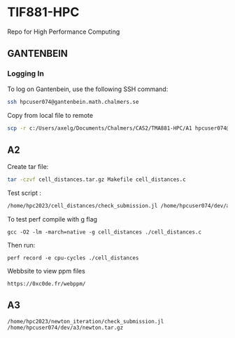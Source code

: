 # TIF881-HPC
Repo for High Performance Computing

## GANTENBEIN

### Logging In
To log on Gantenbein, use the following SSH command:

```bash
ssh hpcuser074@gantenbein.math.chalmers.se
```
Copy from local file to remote
```bash
scp -r c:/Users/axelg/Documents/Chalmers/CAS2/TMA881-HPC/A1 hpcuser074@gantenbein.math.chalmers.se:./dev
```

## A2
Create tar file:
```bash
tar -czvf cell_distances.tar.gz Makefile cell_distances.c
```
Test script :
```bash
/home/hpc2023/cell_distances/check_submission.jl /home/hpcuser074/dev/a2/cell_distances.tar.gz
```

To test perf compile with g flag
```
gcc -O2 -lm -march=native -g cell_distances ./cell_distances.c
```

Then run:
```
perf record -e cpu-cycles ./cell_distances
```

Webbsite to view ppm files
``` 
https://0xc0de.fr/webppm/
```


## A3
```
/home/hpc2023/newton_iteration/check_submission.jl /home/hpcuser074/dev/a3/newton.tar.gz
```
